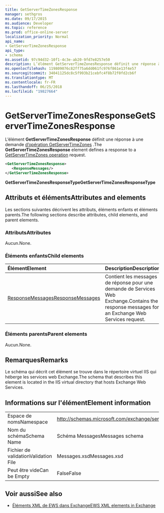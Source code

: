 ```yaml
---
title: GetServerTimeZonesResponse
manager: sethgros
ms.date: 09/17/2015
ms.audience: Developer
ms.topic: reference
ms.prod: office-online-server
localization_priority: Normal
api_name:
- GetServerTimeZonesResponse
api_type:
- schema
ms.assetid: 97c94d32-10f1-4c3e-ab20-9fd7e8257e50
description: L’élément GetServerTimeZonesResponse définit une réponse à une demande d’opération GetServerTimeZones.
ms.openlocfilehash: 119809076c82ff75a6dd061fc976f861e13f4e57
ms.sourcegitcommit: 34041125dc8c5f993b21cebfc4f8b72f0fd2cb6f
ms.translationtype: MT
ms.contentlocale: fr-FR
ms.lasthandoff: 06/25/2018
ms.locfileid: "19827664"
---
```

# <a name="getservertimezonesresponse"></a><span data-ttu-id="d08f5-103">GetServerTimeZonesResponse</span><span class="sxs-lookup"><span data-stu-id="d08f5-103">GetServerTimeZonesResponse</span></span>

<span data-ttu-id="d08f5-104">L’élément **GetServerTimeZonesResponse** définit une réponse à une demande [d’opération GetServerTimeZones](getservertimezones-operation.md) .</span><span class="sxs-lookup"><span data-stu-id="d08f5-104">The **GetServerTimeZonesResponse** element defines a response to a [GetServerTimeZones operation](getservertimezones-operation.md) request.</span></span> 
  
```XML
<GetServerTimeZonesResponse>
   <ResponseMessages/>
</GetServerTimeZonesResponse>
```

 <span data-ttu-id="d08f5-105">**GetServerTimeZonesResponseType**</span><span class="sxs-lookup"><span data-stu-id="d08f5-105">**GetServerTimeZonesResponseType**</span></span>
## <a name="attributes-and-elements"></a><span data-ttu-id="d08f5-106">Attributs et éléments</span><span class="sxs-lookup"><span data-stu-id="d08f5-106">Attributes and elements</span></span>

<span data-ttu-id="d08f5-107">Les sections suivantes décrivent les attributs, éléments enfants et éléments parents.</span><span class="sxs-lookup"><span data-stu-id="d08f5-107">The following sections describe attributes, child elements, and parent elements.</span></span>
  
### <a name="attributes"></a><span data-ttu-id="d08f5-108">Attributs</span><span class="sxs-lookup"><span data-stu-id="d08f5-108">Attributes</span></span>

<span data-ttu-id="d08f5-109">Aucun.</span><span class="sxs-lookup"><span data-stu-id="d08f5-109">None.</span></span>
  
### <a name="child-elements"></a><span data-ttu-id="d08f5-110">Éléments enfants</span><span class="sxs-lookup"><span data-stu-id="d08f5-110">Child elements</span></span>

|<span data-ttu-id="d08f5-111">**Élément**</span><span class="sxs-lookup"><span data-stu-id="d08f5-111">**Element**</span></span>|<span data-ttu-id="d08f5-112">**Description**</span><span class="sxs-lookup"><span data-stu-id="d08f5-112">**Description**</span></span>|
|:-----|:-----|
|[<span data-ttu-id="d08f5-113">ResponseMessages</span><span class="sxs-lookup"><span data-stu-id="d08f5-113">ResponseMessages</span></span>](responsemessages.md) <br/> |<span data-ttu-id="d08f5-114">Contient les messages de réponse pour une demande de Services Web Exchange.</span><span class="sxs-lookup"><span data-stu-id="d08f5-114">Contains the response messages for an Exchange Web Services request.</span></span>  <br/> |
   
### <a name="parent-elements"></a><span data-ttu-id="d08f5-115">Éléments parents</span><span class="sxs-lookup"><span data-stu-id="d08f5-115">Parent elements</span></span>

<span data-ttu-id="d08f5-116">Aucun.</span><span class="sxs-lookup"><span data-stu-id="d08f5-116">None.</span></span>
  
## <a name="remarks"></a><span data-ttu-id="d08f5-117">Remarques</span><span class="sxs-lookup"><span data-stu-id="d08f5-117">Remarks</span></span>

<span data-ttu-id="d08f5-118">Le schéma qui décrit cet élément se trouve dans le répertoire virtuel IIS qui héberge les services web Exchange.</span><span class="sxs-lookup"><span data-stu-id="d08f5-118">The schema that describes this element is located in the IIS virtual directory that hosts Exchange Web Services.</span></span>
  
## <a name="element-information"></a><span data-ttu-id="d08f5-119">Informations sur l'élément</span><span class="sxs-lookup"><span data-stu-id="d08f5-119">Element information</span></span>

|||
|:-----|:-----|
|<span data-ttu-id="d08f5-120">Espace de noms</span><span class="sxs-lookup"><span data-stu-id="d08f5-120">Namespace</span></span>  <br/> |http://schemas.microsoft.com/exchange/services/2006/messages  <br/> |
|<span data-ttu-id="d08f5-121">Nom du schéma</span><span class="sxs-lookup"><span data-stu-id="d08f5-121">Schema Name</span></span>  <br/> |<span data-ttu-id="d08f5-122">Schéma Messages</span><span class="sxs-lookup"><span data-stu-id="d08f5-122">Messages schema</span></span>  <br/> |
|<span data-ttu-id="d08f5-123">Fichier de validation</span><span class="sxs-lookup"><span data-stu-id="d08f5-123">Validation File</span></span>  <br/> |<span data-ttu-id="d08f5-124">Messages.xsd</span><span class="sxs-lookup"><span data-stu-id="d08f5-124">Messages.xsd</span></span>  <br/> |
|<span data-ttu-id="d08f5-125">Peut être vide</span><span class="sxs-lookup"><span data-stu-id="d08f5-125">Can be Empty</span></span>  <br/> |<span data-ttu-id="d08f5-126">False</span><span class="sxs-lookup"><span data-stu-id="d08f5-126">False</span></span>  <br/> |
   
## <a name="see-also"></a><span data-ttu-id="d08f5-127">Voir aussi</span><span class="sxs-lookup"><span data-stu-id="d08f5-127">See also</span></span>



- [<span data-ttu-id="d08f5-128">Éléments XML de EWS dans Exchange</span><span class="sxs-lookup"><span data-stu-id="d08f5-128">EWS XML elements in Exchange</span></span>](ews-xml-elements-in-exchange.md)

